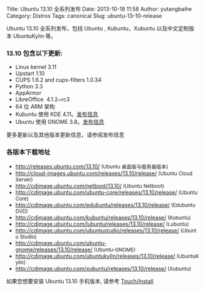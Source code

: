 Title: Ubuntu 13.10 全系列发布
Date: 2013-10-18 11:58
Author: yutangbaihe
Category: Distros
Tags: canonical
Slug: ubuntu-13-10-release

Ubuntu 13.10 全系列发布，包括 Ubuntu , Kubuntu，Xubuntu
以及中文定制版本 UbuntuKylin 等。  

### 13.10 包含以下更新:

-   Linux kernel 3.11
-   Upstart 1.10
-   CUPS 1.6.2 and cups-filters 1.0.34
-   Python 3.3
-   AppArmor
-   LibreOffice  4.1.2~rc3
-   64 位 ARM 架构
-   Kubuntu 使用 KDE
    4.11。[发布信息](http://kubuntu.org/news/kubuntu-13.10)
-   Ubuntu 使用 GNOME
    3.8。[发布信息](https://wiki.ubuntu.com/SaucySalamander/ReleaseNotes/UbuntuGNOME)

更多更新以及其他版本更新信息，请参阅发布信息

### 各版本下载地址

-   <http://releases.ubuntu.com/13.10/><span
    style="font-size: 13px;"> (Ubuntu 桌面版与服务器版本) </span>
-   <http://cloud-images.ubuntu.com/releases/13.10/release/><span
    style="font-size: 13px;"> (Ubuntu Cloud Server) </span>
-   <http://cdimage.ubuntu.com/netboot/13.10/><span
    style="font-size: 13px;"> (Ubuntu Netboot) </span>
-   <http://cdimage.ubuntu.com/ubuntu-core/releases/13.10/release/><span
    style="font-size: 13px;"> (Ubuntu Core) </span>
-   <http://cdimage.ubuntu.com/edubuntu/releases/13.10/release/><span
    style="font-size: 13px;"> (Edubuntu DVD) </span>
-   <http://cdimage.ubuntu.com/kubuntu/releases/13.10/release/><span
    style="font-size: 13px;"> (Kubuntu) </span>
-   <http://cdimage.ubuntu.com/lubuntu/releases/13.10/release/><span
    style="font-size: 13px;"> (Lubuntu) </span>
-   <http://cdimage.ubuntu.com/ubuntustudio/releases/13.10/release/><span
    style="font-size: 13px;"> (Ubuntu Studio) </span>
-   <http://cdimage.ubuntu.com/ubuntu-gnome/releases/13.10/release/><span
    style="font-size: 13px;"> (Ubuntu-GNOME) </span>
-   <http://cdimage.ubuntu.com/ubuntukylin/releases/13.10/release/><span
    style="font-size: 13px;"> (UbuntuKylin) </span>
-   <http://cdimage.ubuntu.com/xubuntu/releases/13.10/release/><span
    style="font-size: 13px;"> (Xubuntu) </span>

如果您想要安装 Ubuntu 13.10 手机版本,
请参考 [Touch/Install](https://wiki.ubuntu.com/Touch/Install)
